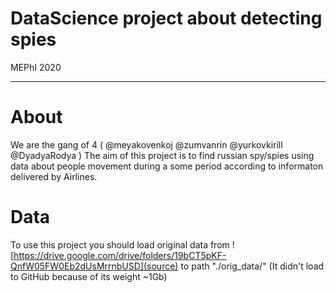 # DataScience project about detecting spies
MEPhI 2020

---

# About

We are the gang of 4 ( @meyakovenkoj @zumvanrin @yurkovkirill @DyadyaRodya )
The aim of this project is to find russian spy/spies using data about people movement during a some period according to informaton delivered by Airlines.

# Data

To use this project you should load original data from ![https://drive.google.com/drive/folders/19bCT5pKF-QnfW05FW0Eb2dUsMrrnbUSD](source) to path "./orig_data/" (It didn't load to GitHub because of its weight ~1Gb)


